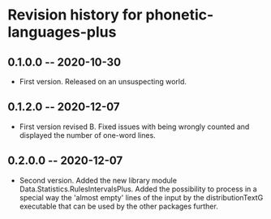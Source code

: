 # Revision history for phonetic-languages-plus

## 0.1.0.0 -- 2020-10-30

* First version. Released on an unsuspecting world.

## 0.1.2.0 -- 2020-12-07

* First version revised B. Fixed issues with being wrongly counted and displayed the number of one-word lines.

## 0.2.0.0 -- 2020-12-07

* Second version. Added the new library module  Data.Statistics.RulesIntervalsPlus.
Added the possibility to process in a special way the 'almost empty' lines of the input by the
distributionTextG executable that can be used by the other packages further.
